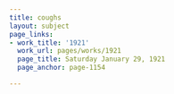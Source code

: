 ```yaml
---
title: coughs
layout: subject
page_links:
- work_title: '1921'
  work_url: pages/works/1921
  page_title: Saturday January 29, 1921
  page_anchor: page-1154

---
```

